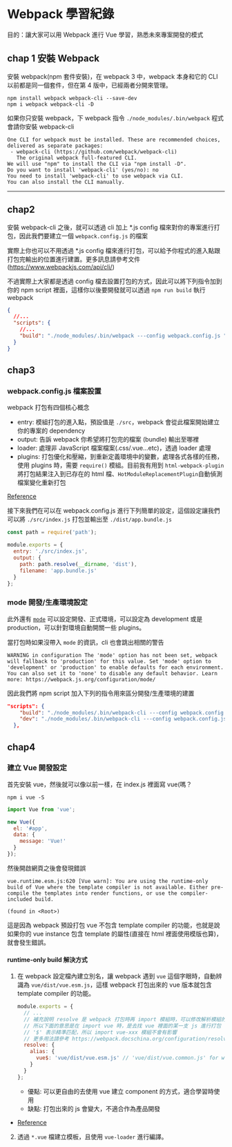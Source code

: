 # Webpack 學習紀錄

目的：讓大家可以用 Webpack 進行 Vue 學習，熟悉未來專案開發的模式

## chap 1 安裝 Webpack

安裝 webpack(npm 套件安裝)，在 webpack 3 中，webpack 本身和它的 CLI 以前都是同一個套件，但在第 4 版中，已經兩者分開來管理。

```
npm install webpack webpack-cli --save-dev
npm i webpack webpack-cli -D
```

如果你只安裝 webpack，下 webpack 指令 `./node_modules/.bin/webpack` 程式會請你安裝 webpack-cli

```shell
One CLI for webpack must be installed. These are recommended choices, delivered as separate packages:
 - webpack-cli (https://github.com/webpack/webpack-cli)
   The original webpack full-featured CLI.
We will use "npm" to install the CLI via "npm install -D".
Do you want to install 'webpack-cli' (yes/no): no
You need to install 'webpack-cli' to use webpack via CLI.
You can also install the CLI manually.
```

---

## chap2

安裝 webpack-cli 之後，就可以透過 cli 加上 \*.js config 檔來對你的專案進行打包，因此我們要建立一個 `webpack.config.js` 的檔案

實際上你也可以不用透過 \*.js config 檔來進行打包，可以給予你程式的進入點跟打包完輸出的位置進行建置。更多訊息請參考文件 (https://www.webpackjs.com/api/cli/)

不過實際上大家都是透過 config 檔去設置打包的方式，因此可以將下列指令加到你的 npm script 裡面，這樣你以後要開發就可以透過 `npm run build` 執行 webpack

```json
{
  //...
  "scripts": {
    //...
    "build": "./node_modules/.bin/webpack ---config webpack.config.js "
  }
}
```

## chap3

### webpack.config.js 檔案設置

webpack 打包有四個核心概念

- entry: 模組打包的進入點，預設值是 `./src`，webpack 會從此檔案開始建立你的專案的 dependency
- output: 告訴 webpack 你希望將打包完的檔案 (bundle) 輸出至哪裡
- loader: 處理非 JavaScript 檔案檔案(.css/.vue...etc)，透過 loader 處理
- plugins: 打包優化和壓縮，到重新定義環境中的變數，處理各式各樣的任務，使用 plugins 時，需要 `require()` 模組。目前我有用到 `html-webpack-plugin`將打包結果注入到已存在的 html 檔、`HotModuleReplacementPlugin`自動偵測檔案變化重新打包

[Reference](https://www.webpackjs.com/concepts/)

接下來我們在可以在 webpack.config.js 進行下列簡單的設定，這個設定讓我們可以將 `./src/index.js` 打包並輸出至 `./dist/app.bundle.js`

```js
const path = require('path');

module.exports = {
  entry: './src/index.js',
  output: {
    path: path.resolve(__dirname, 'dist'),
    filename: 'app.bundle.js'
  }
};
```

### mode 開發/生產環境設定

此外還有 [`mode`](https://www.webpackjs.com/concepts/mode/) 可以設定開發、正式環境，可以設定為 development 或是 production，可以針對環境自動開關一些 plugins。

當打包時如果沒帶入 `mode` 的資訊，cli 也會跳出相關的警告

`WARNING in configuration The 'mode' option has not been set, webpack will fallback to 'production' for this value. Set 'mode' option to 'development' or 'production' to enable defaults for each environment. You can also set it to 'none' to disable any default behavior. Learn more: https://webpack.js.org/configuration/mode/`

因此我們將 npm script 加入下列的指令用來區分開發/生產環境的建置

```json
"scripts": {
    "build": "./node_modules/.bin/webpack-cli ---config webpack.config.js --mode=production",
    "dev": "./node_modules/.bin/webpack-cli ---config webpack.config.js --mode=development"
  },
```

## chap4

### 建立 Vue 開發設定

首先安裝 vue，然後就可以像以前一樣，在 index.js 裡面寫 vue(嗎？

```
npm i vue -S
```

```js
import Vue from 'vue';

new Vue({
  el: '#app',
  data: {
    message: 'Vue!'
  }
});
```

然後開啟網頁之後會發現錯誤

```
vue.runtime.esm.js:620 [Vue warn]: You are using the runtime-only build of Vue where the template compiler is not available. Either pre-compile the templates into render functions, or use the compiler-included build.

(found in <Root>)
```

這是因為 webpack 預設打包 vue 不包含 template compiler 的功能，也就是說如果你的 vue instance 包含 template 的屬性(直接在 html 裡面使用模版也算)，就會發生錯誤。

#### runtime-only build 解決方式

1. 在 webpack 設定檔內建立別名，讓 webpack 遇到 `vue` 這個字眼時，自動辨識為 `vue/dist/vue.esm.js`，這樣 webpack 打包出來的 vue 版本就包含 template compiler 的功能。

   ```js
   module.exports = {
     // ...
     // 補充說明 resolve 是 webpack 打包時再 import 模組時，可以修改解析模組的方式
     // 所以下面的意思是在 import vue 時，是去找 vue 裡面的某一支 js 進行打包
     // '$' 表示精準匹配，所以 import vue-xxx 模組不會有影響
     // 更多用法請參考 https://webpack.docschina.org/configuration/resolve/
     resolve: {
       alias: {
         vue$: 'vue/dist/vue.esm.js' // 'vue/dist/vue.common.js' for webpack 1
       }
     }
   };
   ```

   - 優點: 可以更自由的去使用 vue 建立 component 的方式，適合學習時使用
   - 缺點: 打包出來的 js 會變大，不適合作為產品開發

- [Reference](https://vuejs.org/v2/guide/installation.html#Runtime-Compiler-vs-Runtime-only)

2. 透過 `*.vue` 檔建立模板，且使用 `vue-loader` 進行編譯。
